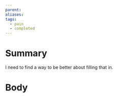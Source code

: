 ```yaml
---
parent: 
aliases: 
tags:
  - pain
  - completed
---
```

# Summary 
I need to find a way to be better about filling that in. 
# Body

